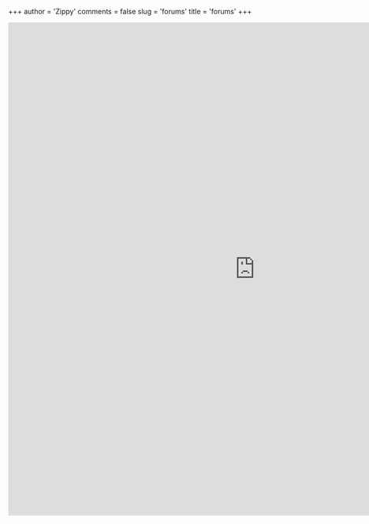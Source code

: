 +++
author = 'Zippy'
comments = false
slug = 'forums'
title = 'forums'
+++
<html>
<iframe src="https://forum.techrelay.xyz" style="border:0px #ffffff hidden;" name="forums" scrolling="yes" frameborder="0" marginheight="0px" marginwidth="0px" height="1000px" width="1000px" allowfullscreen></iframe>
</html>

